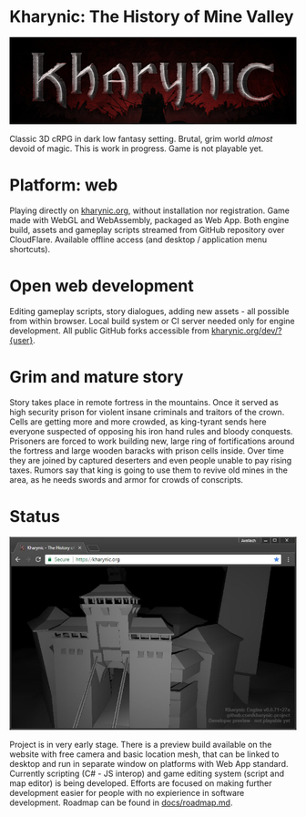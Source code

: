 # Kharynic: The History of Mine Valley
![Temporary logo](resources/images/docs-header.jpg)

Classic 3D cRPG in dark low fantasy setting. Brutal, grim world *almost* devoid of magic.
This is work in progress. Game is not playable yet.

# Platform: web
Playing directly on [kharynic.org](https://kharynic.org), without installation nor registration. Game made with WebGL and WebAssembly, packaged as Web App. Both engine build, assets and gameplay scripts streamed from GitHub repository over CloudFlare. Available offline access (and desktop / application menu shortcuts).

# Open web development
Editing gameplay scripts, story dialogues, adding new assets - all possible from within browser. Local build system or CI server needed only for engine development. All public GitHub forks accessible from [kharynic.org/dev/?{user}](https://kharynic.org/dev/?avallach7).

# Grim and mature story
Story takes place in remote fortress in the mountains. Once it served as high security prison for violent insane criminals and traitors of the crown. Cells are getting more and more crowded, as king-tyrant sends here everyone suspected of opposing his iron hand rules and bloody conquests. Prisoners are forced to work building new, large ring of fortifications around the fortress and large wooden baracks with prison cells inside. Over time they are joined by captured deserters and even people unable to pay rising taxes. Rumors say that king is going to use them to revive old mines in the area, as he needs swords and armor for crowds of conscripts. 

# Status
![screenshot from 2018.02.24](docs/screenshots/2018.02.24.jpg)

Project is in very early stage. There is a preview build available on the website with free camera and basic location mesh, that can be linked to desktop and run in separate window on platforms with Web App standard.
Currently scripting (C# - JS interop) and game editing system (script and map editor) is being developed. Efforts are focused on making further development easier for people with no expierience in software development. Roadmap can be found in [docs/roadmap.md](docs/roadmap.md).
